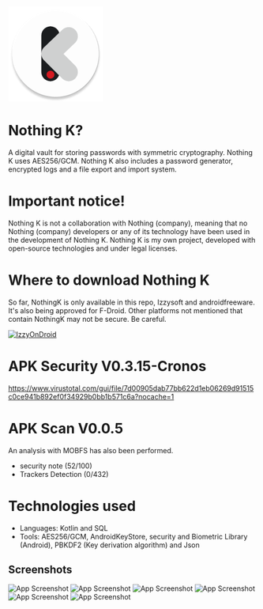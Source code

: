 


![App Screenshot](https://github.com/cuadratico/NothingK/blob/master/fastlane/metadata/android/en-US/images/icon.png)

# Nothing K?

A digital vault for storing passwords with symmetric cryptography. Nothing K uses AES256/GCM.
Nothing K also includes a password generator, encrypted logs and a file export and import system.

# Important notice!
Nothing K is not a collaboration with Nothing (company), meaning that no Nothing (company) developers or any of its technology have been used in the development of Nothing K. Nothing K is my own project, developed with open-source technologies and under legal licenses.

# Where to download Nothing K
So far, NothingK is only available in this repo, Izzysoft and androidfreeware. It's also being approved for F-Droid.
Other platforms not mentioned that contain NothingK may not be secure.
Be careful.

[![IzzyOnDroid](https://gitlab.com/IzzyOnDroid/repo/-/raw/master/assets/IzzyOnDroid.png)](https://apt.izzysoft.de/packages/com.nothingsecure)

# APK Security V0.3.15-Cronos
https://www.virustotal.com/gui/file/7d00905dab77bb622d1eb06269d91515c0ce941b892ef0f34929b0bb1b571c6a?nocache=1

# APK Scan V0.0.5
An analysis with MOBFS has also been performed.
- security note (52/100)
- Trackers Detection (0/432)


# Technologies used
 - Languages: Kotlin and SQL
 - Tools: AES256/GCM, AndroidKeyStore, security and Biometric Library (Android), PBKDF2 (Key derivation algorithm) and Json

 ## Screenshots

![App Screenshot](https://github.com/cuadratico/NothingK/blob/master/fastlane/metadata/android/en-US/images/phoneScreenshots/image_1.png)
![App Screenshot](https://github.com/cuadratico/NothingK/blob/master/fastlane/metadata/android/en-US/images/phoneScreenshots/image_2.png)
![App Screenshot](https://github.com/cuadratico/NothingK/blob/master/fastlane/metadata/android/en-US/images/phoneScreenshots/image_3.png)
![App Screenshot](https://github.com/cuadratico/NothingK/blob/master/fastlane/metadata/android/en-US/images/phoneScreenshots/image_4.png)
![App Screenshot](https://github.com/cuadratico/NothingK/blob/master/fastlane/metadata/android/en-US/images/phoneScreenshots/image_5.png)
![App Screenshot](https://github.com/cuadratico/NothingK/blob/master/fastlane/metadata/android/en-US/images/phoneScreenshots/image_6.png)


